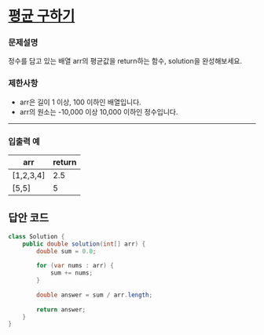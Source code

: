 # [평균 구하기](https://programmers.co.kr/learn/courses/30/lessons/12944)

### 문제설명
정수를 담고 있는 배열 arr의 평균값을 return하는 함수, solution을 완성해보세요.

### 제한사항
+ arr은 길이 1 이상, 100 이하인 배열입니다.
+ arr의 원소는 -10,000 이상 10,000 이하인 정수입니다.

<hr>

### 입출력 예
|arr|return|
|---|---|
|[1,2,3,4]|2.5|
|[5,5]|5|

## 답안 코드
```java
class Solution {
    public double solution(int[] arr) {
        double sum = 0.0;
        
        for (var nums : arr) {
            sum += nums;
        }
        
        double answer = sum / arr.length;
        
        return answer;
    }
}
```
